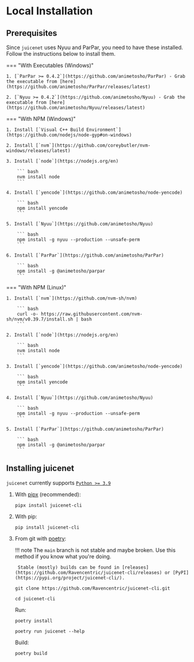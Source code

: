 # Local Installation

## Prerequisites

Since `juicenet` uses Nyuu and ParPar, you need to have these installed. Follow the instructions below to install them.

=== "With Executables (Windows)"

    1. [`ParPar >= 0.4.2`](https://github.com/animetosho/ParPar) - Grab the executable from [here](https://github.com/animetosho/ParPar/releases/latest)

    2. [`Nyuu >= 0.4.2`](https://github.com/animetosho/Nyuu) - Grab the executable from [here](https://github.com/animetosho/Nyuu/releases/latest)


=== "With NPM (Windows)"

    1. Install [`Visual C++ Build Environment`](https://github.com/nodejs/node-gyp#on-windows)

    2. Install [`nvm`](https://github.com/coreybutler/nvm-windows/releases/latest)

    3. Install [`node`](https://nodejs.org/en)

        ``` bash
        nvm install node
        ```

    4. Install [`yencode`](https://github.com/animetosho/node-yencode)

        ``` bash
        npm install yencode
        ```

    5. Install [`Nyuu`](https://github.com/animetosho/Nyuu)

        ``` bash
        npm install -g nyuu --production --unsafe-perm
        ```

    6. Install [`ParPar`](https://github.com/animetosho/ParPar)

        ``` bash
        npm install -g @animetosho/parpar
        ```

=== "With NPM (Linux)"

    1. Install [`nvm`](https://github.com/nvm-sh/nvm)

        ``` bash
        curl -o- https://raw.githubusercontent.com/nvm-sh/nvm/v0.39.7/install.sh | bash
        ```

    2. Install [`node`](https://nodejs.org/en)

        ``` bash
        nvm install node
        ```

    3. Install [`yencode`](https://github.com/animetosho/node-yencode)

        ``` bash
        npm install yencode
        ```

    4. Install [`Nyuu`](https://github.com/animetosho/Nyuu)

        ``` bash
        npm install -g nyuu --production --unsafe-perm
        ```

    5. Install [`ParPar`](https://github.com/animetosho/ParPar)

        ``` bash
        npm install -g @animetosho/parpar
        ```

## Installing juicenet

`juicenet` currently supports [`Python >= 3.9`](https://www.python.org/downloads/)

1. With [pipx](https://pypa.github.io/pipx/installation/) (recommended):

    ``` shell
    pipx install juicenet-cli
    ```

2. With pip:

    ``` shell
    pip install juicenet-cli
    ```

3. From git with [poetry](https://python-poetry.org/docs/#installation):

    !!! note
        The `main` branch is not stable and maybe broken. Use this method if you know what you're doing.

        Stable (mostly) builds can be found in [releases](https://github.com/Ravencentric/juicenet-cli/releases) or [PyPI](https://pypi.org/project/juicenet-cli/).

    ``` shell
    git clone https://github.com/Ravencentric/juicenet-cli.git
    ```

    ``` shell
    cd juicenet-cli
    ```

    Run:

    ``` shell
    poetry install
    ```

    ``` shell
    poetry run juicenet --help
    ```

    Build:

    ``` shell
    poetry build
    ```
